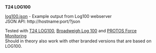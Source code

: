 **T24 LOG100**    

[log100.json](log100.json) - Example output from Log100 webserver  
JSON API: http://hostname:port/?json

Tested with [T24 LOG100](https://www.mantracourt.com/software/t24-range/t24log100-channel-data-logging-visualisation-software), [Broadweigh Log 100](https://www.broadweigh.com/product/data-logging-viewing-software/) and [PROTOS Force Monitoring](https://www.protos-one.com/force-measurement)  
Should in theory also work with other branded versions that are based on LOG100.
